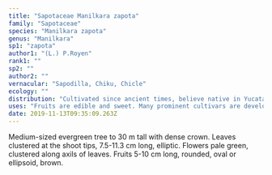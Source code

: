 ```yaml
---
title: "Sapotaceae Manilkara zapota"
family: "Sapotaceae"
species: "Manilkara zapota"
genus: "Manilkara"
sp1: "zapota"
author1: "(L.) P.Royen"
rank1: ""
sp2: ""
author2: ""
vernacular: "Sapodilla, Chiku, Chicle"
ecology: ""
distribution: "Cultivated since ancient times, believe native in Yucatan and possibly S Mexico, as well as Belize and NE Guatemala. Widely cultivated in the tropics as a fruit tree."
uses: "Fruits are edible and sweet. Many prominent cultivars are developed with varying fruit sizes and flavours."
date: 2019-11-13T09:35:09.263Z
---
```

Medium-sized evergreen tree to 30 m tall with dense crown. Leaves clustered at the shoot tips, 7.5-11.3 cm long, elliptic. Flowers pale green, clustered along axils of leaves. Fruits 5-10 cm long, rounded, oval or ellipsoid, brown.